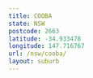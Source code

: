 ```yaml
---
title: COOBA
state: NSW
postcode: 2663
latitude: -34.933478
longitude: 147.716767
url: /nsw/cooba/
layout: suburb
---
```

